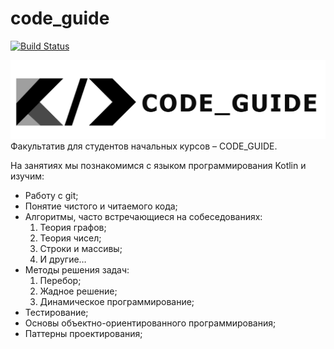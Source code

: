 # code_guide

[![Build Status](https://travis-ci.org/Voudy/code_guide.svg?branch=master)](https://travis-ci.org/Voudy/code_guide)

![logo](./logo_wallpapaer.png)
Факультатив для студентов начальных курсов – CODE_GUIDE.

На занятиях мы познакомимся с языком программирования Kotlin и изучим:
* Работу с git;
* Понятие чистого и читаемого кода;
* Алгоритмы, часто встречающиеся на собеседованиях:
    1. Теория графов;
    2. Теория чисел;
    3. Строки и массивы;
    4. И другие…
* Методы решения задач:
    1. Перебор;
    2. Жадное решение;
    3. Динамическое программирование;
* Тестирование;
* Основы объектно-ориентированного программирования;
* Паттерны проектирования;
